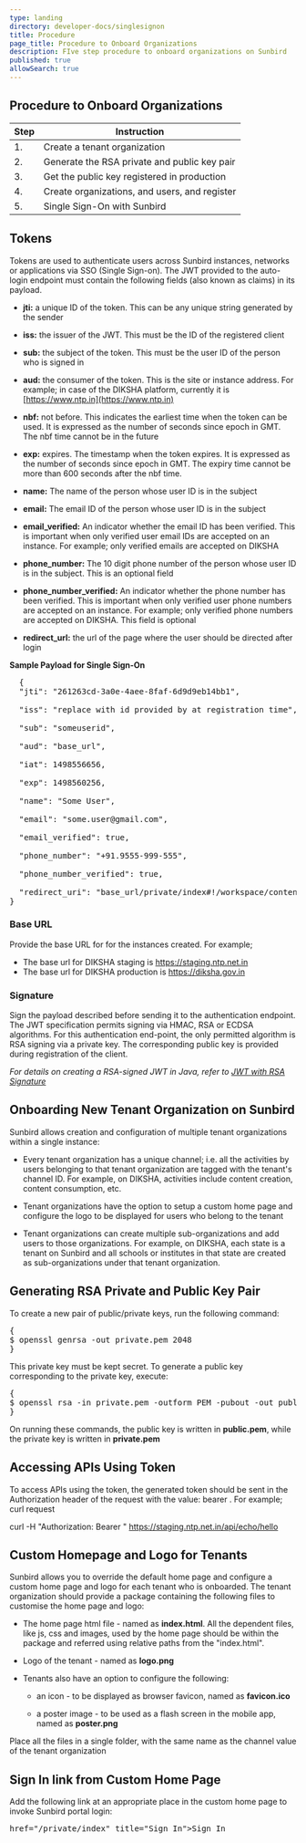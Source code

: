 ```yaml
---
type: landing
directory: developer-docs/singlesignon
title: Procedure
page_title: Procedure to Onboard Organizations
description: FIve step procedure to onboard organizations on Sunbird
published: true
allowSearch: true
---
```


## Procedure to Onboard Organizations

<div>
<table class="auto">
<thead>
<tr>
	<th>Step</th>
	<th>Instruction</th>
</tr>
</thead>
<tbody>
<tr>
	<td>1.</td>
	<td>Create a tenant organization </td>
</tr>
<tr>
	<td>2.</td>
	<td>Generate the RSA private and public key pair </td>
</tr>
<tr>
	<td>3.</td>
	<td>Get the public key registered in production </td>
</tr>
<tr>
	<td>4.</td>
	<td>Create organizations, and users, and register</td>
</tr>
<tr>
	<td>5.</td>
	<td>Single Sign-On with Sunbird</td>
</tr>
</tbody>
</table>


</div>

## Tokens

Tokens are used to authenticate users across Sunbird instances, networks or applications via SSO (Single Sign-on). The JWT provided to the auto-login endpoint must contain the following fields (also known as claims) in its payload. 

* **jti:** a unique ID of the token. This can be any unique string generated by the sender 

* **iss:** the issuer of the JWT. This must be the ID of the registered client 

* **sub:** the subject of the token. This must be the user ID of the person who is signed  in

* **aud:** the consumer of the token. This is the site or instance address. For example; in case of the DIKSHA platform, currently it is [https://www.ntp.in](https://www.ntp.in)

* **nbf:** not before. This indicates the earliest time when the token can be used. It is expressed as the number of seconds since epoch in GMT. The nbf time cannot be in the future

* **exp:** expires. The timestamp when the token expires. It is expressed as the number of seconds since epoch in GMT. The expiry time cannot be more than 600 seconds after the nbf time.

* **name:** The name of the person whose user ID is in the subject

* **email:** The email ID of the person whose user ID is in the subject

* **email_verified:** An indicator whether the email ID has been verified. This is important when only verified user email IDs are accepted on an instance. For example; only verified emails are accepted on DIKSHA 

* **phone_number:** The 10 digit phone number of the person whose user ID is in the subject. This is an optional field

* **phone_number_verified:** An indicator whether the phone number has been verified. This is important when only verified user phone numbers are accepted on an instance. For example; only verified phone numbers are accepted on DIKSHA. This field is optional

* **redirect_url:** the url of the page where the user should be directed after login
 
**Sample Payload for Single Sign-On**

<pre>
  {
  "jti": "261263cd-3a0e-4aee-8faf-6d9d9eb14bb1",

  "iss": "replace with id provided by at registration time",

  "sub": "someuserid",

  "aud": "base_url",

  "iat": 1498556656,

  "exp": 1498560256,

  "name": "Some User",

  "email": "some.user@gmail.com",

  "email_verified": true,

  "phone_number": "+91.9555-999-555",

  "phone_number_verified": true,

  "redirect_uri": "base_url/private/index#!/workspace/content/create"
}
</pre>

### Base URL

Provide the base URL for for the instances created. For example; 

* The base url for DIKSHA staging is https://staging.ntp.net.in
* The base url for DIKSHA production is https://diksha.gov.in

### Signature

Sign the payload described before sending it to the authentication endpoint. The JWT specification permits signing via HMAC, RSA or ECDSA algorithms. For this authentication end-point, the only permitted algorithm is RSA signing via a private key. The corresponding public key is provided during registration of the client. 

*For details on creating a RSA-signed JWT in Java, refer to [JWT with RSA Signature](https://connect2id.com/products/nimbus-jose-jwt/examples/jwt-with-rsa-signature)*

## Onboarding New Tenant Organization on Sunbird

Sunbird allows creation and configuration of multiple tenant organizations within a single instance:

* Every tenant organization has a unique channel; i.e. all the activities by users belonging to that tenant organization are tagged with the tenant's channel ID. For example, on DIKSHA, activities include content creation, content consumption, etc.

* Tenant organizations have the option to setup a custom home page and configure the logo to be displayed for users who belong to the tenant

* Tenant organizations can create multiple sub-organizations and add users to those organizations. For example, on DIKSHA, each state is a tenant on Sunbird and all schools or institutes in that state are created as sub-organizations under that tenant organization.

## Generating RSA Private and Public Key Pair

To create a new pair of public/private keys, run the following command:

<pre>
{
$ openssl genrsa -out private.pem 2048
}
</pre>

This private key must be kept secret. To generate a public key corresponding to the private key, execute:

<pre>
{
$ openssl rsa -in private.pem -outform PEM -pubout -out public.pem
}
</pre>

On running these commands, the public key is written in **public.pem**, while the private key is written in **private.pem**

## Accessing APIs Using Token

To access APIs using the token, the generated token should be sent in the Authorization header of the request with the value: bearer <token>. For example; curl request

curl -H "Authorization: Bearer <token>" https://staging.ntp.net.in/api/echo/hello

## Custom Homepage and Logo for Tenants

Sunbird allows you to override the default home page and configure a custom home page and logo for each tenant who is onboarded. The tenant organization should provide a package containing the following files to customise the home page and logo:

* The home page html file - named as **index.html**. All the dependent files, like js, css and images, used by the home page should be within the package and referred using relative paths from the "index.html".

* Logo of the tenant - named as **logo.png**

* Tenants also have an option to configure the following:

    * an icon - to be displayed as browser favicon, named as **favicon.ico**

    * a poster image - to be used as a flash screen in the mobile app, named as **poster.png**

Place all the files in a single folder, with the same name as the channel value of the tenant organization

## Sign In link from Custom Home Page

Add the following link at an appropriate place in the custom home page to invoke Sunbird portal login:

<pre>href="/private/index" title="Sign In"><span>Sign In</span></pre>


